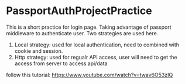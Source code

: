 # PassportAuthProjectPractice

This is a short practice for login page. Taking advantage of passport middleware to authenticate user. 
Two strategies are used here.

   1. Local strategy: used for local authentication, need to combined with cookie and session. 
   2. Http strategy: used for regualr API access, user will need to get the access from server to access api/data

  follow this tutorial: https://www.youtube.com/watch?v=twav6O53zIQ


